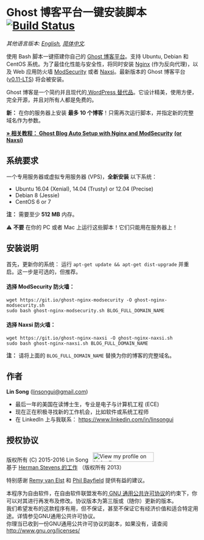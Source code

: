 ﻿# Ghost 博客平台一键安装脚本 &nbsp;[![Build Status](https://static.ls20.com/travis-ci/setup-ghost-blog.svg)](https://travis-ci.org/hwdsl2/setup-ghost-blog)

*其他语言版本: [English](README.md), [简体中文](README-zh.md).*

使用 Bash 脚本一键搭建你自己的 <a href="https://github.com/TryGhost/Ghost" target="_blank">Ghost 博客平台</a>。支持 Ubuntu, Debian 和 CentOS 系统。为了最佳化性能与安全性，将同时安装 <a href="http://nginx.org/en/" target="_blank">Nginx</a> (作为反向代理)，以及 Web 应用防火墙 <a href="https://www.modsecurity.org/" target="_blank">ModSecurity</a> 或者 <a href="https://github.com/nbs-system/naxsi" target="_blank">Naxsi</a>。最新版本的 Ghost 博客平台 (<a href="https://dev.ghost.org/lts/" target="_blank">v0.11-LTS</a>) 将会被安装。

Ghost 博客是一个简约并且现代的<a href="https://ghost.org/vs/wordpress/" target="_blank"> WordPress 替代品</a>。它设计精美，使用方便，完全开源，并且对所有人都是免费的。

**新：** 在你的服务器上安装 **最多 10 个博客**！只需再次运行脚本，并指定新的完整域名作为参数。

<a href="https://blog.ls20.com/install-ghost-0-3-3-with-nginx-and-modsecurity/" target="_blank">**&raquo; 相关教程： Ghost Blog Auto Setup with Nginx and ModSecurity**</a> <a href="https://blog.ls20.com/install-ghost-0-4-with-nginx-and-naxsi-on-ubuntu/" target="_blank">**(or Naxsi)**</a>

## 系统要求

一个专用服务器或虚拟专用服务器 (VPS)，**全新安装** 以下系统：   
- Ubuntu 16.04 (Xenial), 14.04 (Trusty) or 12.04 (Precise)
- Debian 8 (Jessie)
- CentOS 6 or 7

**注：** 需要至少 **512 MB** 内存。

:warning: **不要** 在你的 PC 或者 Mac 上运行这些脚本！它们只能用在服务器上！

## 安装说明

首先，更新你的系统： 运行 `apt-get update && apt-get dist-upgrade` 并重启。这一步是可选的，但推荐。

#### 选择 ModSecurity 防火墙：

```
wget https://git.io/ghost-nginx-modsecurity -O ghost-nginx-modsecurity.sh
sudo bash ghost-nginx-modsecurity.sh BLOG_FULL_DOMAIN_NAME
```

#### 选择 Naxsi 防火墙：

```
wget https://git.io/ghost-nginx-naxsi -O ghost-nginx-naxsi.sh
sudo bash ghost-nginx-naxsi.sh BLOG_FULL_DOMAIN_NAME
```

**注：** 请将上面的 `BLOG_FULL_DOMAIN_NAME` 替换为你的博客的完整域名。

## 作者

**Lin Song** (linsongui@gmail.com)   
- 最后一年的美国在读博士生，专业是电子与计算机工程 (ECE)
- 现在正在积极寻找新的工作机会，比如软件或系统工程师
- 在 LinkedIn 上与我联系： <a href="https://www.linkedin.com/in/linsongui" target="_blank">https://www.linkedin.com/in/linsongui</a>

## 授权协议

版权所有 (C) 2015-2016&nbsp;Lin Song&nbsp;&nbsp;&nbsp;<a href="https://www.linkedin.com/in/linsongui" target="_blank"><img src="https://static.licdn.com/scds/common/u/img/webpromo/btn_viewmy_160x25.png" width="160" height="25" border="0" alt="View my profile on LinkedIn"></a>    
基于 <a href="https://blog.igbuend.com/dude-looks-like-a-ghost/" target="_blank">Herman Stevens 的工作</a> （版权所有 2013）

特别感谢 <a href="https://raymii.org" target="_blank">Remy van Elst</a> 和 <a href="https://philio.me" target="_blank">Phil Bayfield</a> 提供有益的建议。

本程序为自由软件，在自由软件联盟发布的<a href="https://www.gnu.org/licenses/gpl.html" target="_blank"> GNU 通用公共许可协议</a>的约束下，你可以对其进行再发布及修改。协议版本为第三版或（随你）更新的版本。   
我们希望发布的这款程序有用，但不保证，甚至不保证它有经济价值和适合特定用途。详情参见GNU通用公共许可协议。   
你理当已收到一份GNU通用公共许可协议的副本，如果没有，请查阅 <http://www.gnu.org/licenses/>   